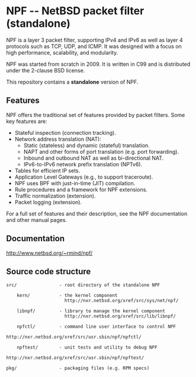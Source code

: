 # NPF -- NetBSD packet filter (standalone)

NPF is a layer 3 packet filter, supporting IPv4 and IPv6 as well as layer
4 protocols such as TCP, UDP, and ICMP.  It was designed with a focus on
high performance, scalability, and modularity.

NPF was started from scratch in 2009.  It is written in C99 and is
distributed under the 2-clause BSD license.

This repository contains a **standalone** version of NPF.

## Features

NPF offers the traditional set of features provided by packet filters.
Some key features are:
- Stateful inspection (connection tracking).
- Network address translation (NAT):
  - Static (stateless) and dynamic (stateful) translation.
  - NAPT and other forms of port translation (e.g. port forwarding).
  - Inbound and outbound NAT as well as bi-directional NAT.
  - IPv6-to-IPv6 network prefix translation (NPTv6).
- Tables for efficient IP sets.
- Application Level Gateways (e.g., to support traceroute).
- NPF uses BPF with just-in-time (JIT) compilation.
- Rule procedures and a framework for NPF extensions.
- Traffic normalization (extension).
- Packet logging (extension).

For a full set of features and their description, see the NPF documentation
and other manual pages.

## Documentation

http://www.netbsd.org/~rmind/npf/

## Source code structure

    src/                - root directory of the standalone NPF

        kern/           - the kernel component
                          http://nxr.netbsd.org/xref/src/sys/net/npf/

        libnpf/         - library to manage the kernel component
                          http://nxr.netbsd.org/xref/src/lib/libnpf/

        npfctl/         - command line user interface to control NPF
                          http://nxr.netbsd.org/xref/src/usr.sbin/npf/npfctl/

        npftest/        - unit tests and utility to debug NPF
                          http://nxr.netbsd.org/xref/src/usr.sbin/npf/npftest/

    pkg/                - packaging files (e.g. RPM specs)
